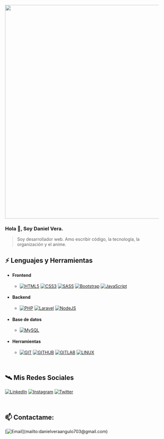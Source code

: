 <p align="center">
  <img src="https://pbs.twimg.com/profile_banners/1279641352070971392/1597380421/1500x500" width="700" style="margin: auto;"/>
 </p>

### Hola 👋, Soy Daniel Vera.

> Soy desarrollador web. Amo escribir código, la tecnología, la organización y el anime.

## ⚡ Lenguajes y Herramientas

- #### Frontend
  - [![HTML5](https://img.shields.io/badge/HTML5-E34F26?style=for-the-badge&logo=HTML5&logoColor=white&labelColor=101010)]()
  [![CSS3](https://img.shields.io/badge/CSS3-1572B6?style=for-the-badge&logo=CSS3&logoColor=white&labelColor=101010)]()
  [![SASS](https://img.shields.io/badge/SASS-CF699E?style=for-the-badge&logo=SASS&logoColor=white&labelColor=101010)]()
  [![Bootstrap](https://img.shields.io/badge/Bootstrap-563D7C?style=for-the-badge&logo=Bootstrap&logoColor=white&labelColor=101010)]()
  [![JavaScript](https://img.shields.io/badge/JavaScript-F7DF1E?style=for-the-badge&logo=javascript&logoColor=white&labelColor=101010)]()

- #### Backend
  - [![PHP](https://img.shields.io/badge/PHP-777BB4?style=for-the-badge&logo=PHP&logoColor=white&labelColor=101010)]()
  [![Laravel](https://img.shields.io/badge/Laravel-FF2D20?style=for-the-badge&logo=Laravel&logoColor=white&labelColor=101010)]()
  [![NodeJS](https://img.shields.io/badge/NODEJS-89BC3C?style=for-the-badge&logo=NODE&logoColor=white&labelColor=101010)]()

- #### Base de datos
  - [![MySQL](https://img.shields.io/badge/MySQL-4479A1?style=for-the-badge&logo=mysql&logoColor=white&labelColor=101010)]()

- #### Herramientas
  - [![GIT](https://img.shields.io/badge/GIT-E74A27?style=for-the-badge&logo=git&logoColor=white&labelColor=101010)]()
  [![GITHUB](https://img.shields.io/badge/GITHUB-000000?style=for-the-badge&logo=github&logoColor=white&labelColor=101010)]()
  [![GITLAB](https://img.shields.io/badge/GITLAB-EF6824?style=for-the-badge&logo=gitlab&logoColor=white&labelColor=101010)]()
  [![LINUX](https://img.shields.io/badge/LINUX-ffffff?style=for-the-badge&logo=linux&logoColor=white&labelColor=101010)]()

<br>

## 🛰 Mis Redes Sociales

[![LinkedIn](https://img.shields.io/badge/LinkedIn-danielveraangulo-0077B5?style=for-the-badge&logo=linkedin&logoColor=white&labelColor=101010)](https://www.linkedin.com/in/danielveraangulo)
[![Instagram](https://img.shields.io/badge/Instagram-@_davadev-E4405F?style=for-the-badge&logo=instagram&logoColor=white&labelColor=101010)](https://instagram.com/_davadev)
[![Twitter](https://img.shields.io/badge/Twitter-@_davadev-1877F2?style=for-the-badge&logo=twitter&logoColor=white&labelColor=101010)](https://twitter.com/_davadev)

<br>

## 📫 Contactame:

[![Email](https://img.shields.io/badge/danielveraangulo703@gmail.com-my_personal_email_(slow_response)-D14836?style=for-the-badge&logo=gmail&logoColor=white&labelColor=101010)](mailto:danielveraangulo703@gmail.com)
